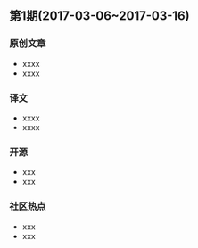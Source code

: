 ## 第1期(2017-03-06~2017-03-16)

### 原创文章

* xxxx
* xxxx

### 译文

* xxxx
* xxxx

### 开源

* xxx
* xxx

### 社区热点

* xxx
* xxx 

